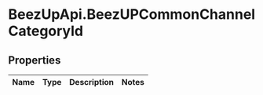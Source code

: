 # BeezUpApi.BeezUPCommonChannelCategoryId

## Properties
Name | Type | Description | Notes
------------ | ------------- | ------------- | -------------


